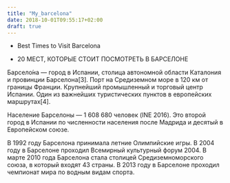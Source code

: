 ```yaml
---
title: "My_barcelona"
date: 2018-10-01T09:55:17+02:00
draft: true
---
```


*  Best Times to Visit Barcelona

* 20 МЕСТ, КОТОРЫЕ СТОИТ ПОСМОТРЕТЬ В БАРСЕЛОНЕ

Барсело́на  — город в Испании, столица автономной области Каталония и провинции Барселона[3]. Порт на Средиземном море в 120 км от границы Франции. Крупнейший промышленный и торговый центр Испании. Один из важнейших туристических пунктов в европейских маршрутах[4].

Население Барселоны — 1 608 680 человек (INE 2016). Это второй город в Испании по численности населения после Мадрида и десятый в Европейском союзе.

В 1992 году Барселона принимала летние Олимпийские игры. В 2004 году в Барселоне проходил Всемирный культурный форум 2004. В марте 2010 года Барселона стала столицей Средиземноморского союза, в который входят 43 страны. В 2013 году в Барселоне проходил чемпионат мира по водным видам спорта.
